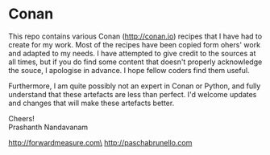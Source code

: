 # Conan
This repo contains various Conan (http://conan.io) recipes that I have had to create for my work. Most of the recipes have been copied form ohers' work and adapted to my needs. I have attempted to give credit to the sources at all times, but if you do find some content that doesn't properly acknowledge the souce, I apologise in advance. I hope fellow coders find them useful. 

Furthermore, I am quite possibly not an expert in Conan or Python, and fully understand that these artefacts are less than perfect. I'd welcome updates and changes that will make these artefacts better.

Cheers!\
Prashanth Nandavanam

http://forwardmeasure.com\
http://paschabrunello.com
